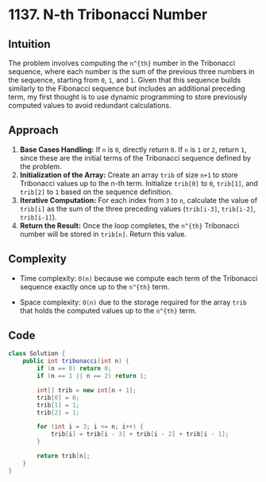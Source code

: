 # 1137. N-th Tribonacci Number

## Intuition

The problem involves computing the `n^{th}` number in the Tribonacci sequence, where each number is the sum of the previous three numbers in the sequence, starting from `0`, `1`, and `1`. Given that this sequence builds similarly to the Fibonacci sequence but includes an additional preceding term, my first thought is to use dynamic programming to store previously computed values to avoid redundant calculations.

## Approach

1. **Base Cases Handling:** If `n` is `0`, directly return `0`. If `n` is `1` or `2`, return `1`, since these are the initial terms of the Tribonacci sequence defined by the problem.
2. **Initialization of the Array:** Create an array `trib` of size `n+1` to store Tribonacci values up to the n-th term. Initialize `trib[0]` to `0`, `trib[1]`, and `trib[2]` to `1` based on the sequence definition.
3. **Iterative Computation:** For each index from `3` to `n`, calculate the value of `trib[i]` as the sum of the three preceding values (`trib[i-3]`, `trib[i-2]`, `trib[i-1]`).
4. **Return the Result:** Once the loop completes, the `n^{th}` Tribonacci number will be stored in `trib[n]`. Return this value.

## Complexity

- Time complexity: `O(n)` because we compute each term of the Tribonacci sequence exactly once up to the `n^{th}` term.

- Space complexity: `O(n)` due to the storage required for the array `trib` that holds the computed values up to the `n^{th}` term.

## Code

```java
class Solution {
    public int tribonacci(int n) {
        if (n == 0) return 0;
        if (n == 1 || n == 2) return 1;

        int[] trib = new int[n + 1];
        trib[0] = 0;
        trib[1] = 1;
        trib[2] = 1;

        for (int i = 3; i <= n; i++) {
            trib[i] = trib[i - 3] + trib[i - 2] + trib[i - 1];
        }

        return trib[n];
    }
}
```
